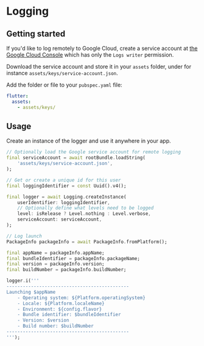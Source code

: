 # Logging

## Getting started

If you'd like to log remotely to Google Cloud, create a service account at [the Google Cloud Console](https://console.cloud.google.com/) which has only the `Logs writer` permission.

Download the service account and store it in your `assets` folder, under for instance `assets/keys/service-account.json`.

Add the folder or file to your `pubspec.yaml` file:

```yaml
flutter:
  assets:
    - assets/keys/
```

## Usage

Create an instance of the logger and use it anywhere in your app.

```dart
// Optionally load the Google service account for remote logging
final serviceAccount = await rootBundle.loadString(
    'assets/keys/service-account.json',
);

// Get or create a unique id for this user
final loggingIdentifier = const Uuid().v4();

final logger = await Logging.createInstance(
    userIdentifier: loggingIdentifier,
    // Optionally define what levels need to be logged
    level: isRelease ? Level.nothing : Level.verbose,
    serviceAccount: serviceAccount,
);

// Log launch
PackageInfo packageInfo = await PackageInfo.fromPlatform();

final appName = packageInfo.appName;
final bundleIdentifier = packageInfo.packageName;
final version = packageInfo.version;
final buildNumber = packageInfo.buildNumber;

logger.i('''
---------------------------------------------
Launching $appName
    - Operating system: ${Platform.operatingSystem}
    - Locale: ${Platform.localeName}
    - Environment: ${config.flavor}
    - Bundle identifier: $bundleIdentifier
    - Version: $version
    - Build number: $buildNumber
---------------------------------------------
''');
```